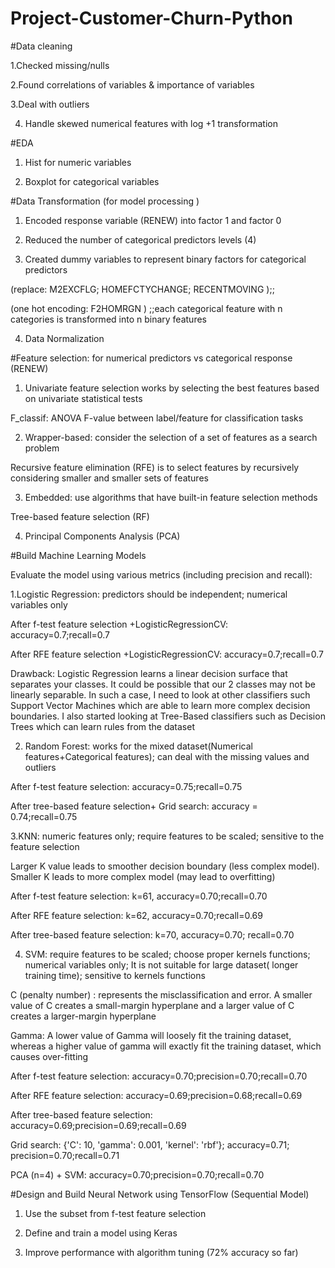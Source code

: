 # Project-Customer-Churn-Python

#Data cleaning 

1.Checked missing/nulls

2.Found correlations of variables & importance of variables

3.Deal with outliers

4. Handle skewed numerical features with log +1 transformation 

#EDA

1.	Hist for numeric variables

2.	Boxplot for categorical variables

#Data Transformation (for model processing )

1) Encoded response variable (RENEW) into factor 1 and factor 0

2) Reduced the number of categorical predictors levels (4)

3) Created dummy variables to represent binary factors for categorical predictors

(replace: M2EXCFLG; HOMEFCTYCHANGE; RECENTMOVING );;

(one hot encoding:  F2HOMRGN ) ;;each categorical feature with n categories is transformed into n binary features

4) Data Normalization

#Feature selection: for numerical predictors vs categorical response (RENEW)

1. Univariate feature selection works by selecting the best features based on univariate statistical tests 

F_classif: ANOVA F-value between label/feature for classification tasks

2. Wrapper-based: consider the selection of a set of features as a search problem

Recursive feature elimination (RFE) is to select features by recursively considering smaller and smaller sets of features

3. Embedded: use algorithms that have built-in feature selection methods

Tree-based feature selection (RF)

4. Principal Components Analysis (PCA)

#Build Machine Learning Models

Evaluate the model using various metrics (including precision and recall):

1.Logistic Regression: predictors should be independent; numerical variables only

After f-test feature selection +LogisticRegressionCV: accuracy=0.7;recall=0.7

After RFE feature selection +LogisticRegressionCV: accuracy=0.7;recall=0.7
      
Drawback: Logistic Regression learns a linear decision surface that separates your classes. It could be possible that our 2 classes may not be linearly separable. In such a case, I need to look at other classifiers such Support Vector Machines which are able to learn more complex decision boundaries. I also started looking at Tree-Based classifiers such as Decision Trees which can learn rules from the dataset

2. Random Forest: works for the mixed dataset(Numerical features+Categorical features); can deal with the missing values and outliers

After f-test feature selection: accuracy=0.75;recall=0.75

After tree-based feature selection+ Grid search: accuracy = 0.74;recall=0.75

3.KNN: numeric features only; require features to be scaled; sensitive to the feature selection

Larger K value leads to smoother decision boundary (less complex model). Smaller K leads to more complex model (may lead to overfitting)

After f-test feature selection: k=61, accuracy=0.70;recall=0.70

After RFE feature selection: k=62, accuracy=0.70;recall=0.69

After tree-based feature selection: k=70, accuracy=0.70; recall=0.70

4. SVM: require features to be scaled;  choose proper kernels functions; numerical variables only; It is not suitable for large dataset( longer training time); sensitive to kernels functions 

C (penalty number) : represents the misclassification and error. A smaller value of C creates a small-margin hyperplane and a larger value of C creates a larger-margin hyperplane

Gamma: A lower value of Gamma will loosely fit the training dataset, whereas a higher value of gamma will exactly fit the training dataset, which causes over-fitting

After f-test feature selection: accuracy=0.70;precision=0.70;recall=0.70

After RFE feature selection: accuracy=0.69;precision=0.68;recall=0.69

After tree-based feature selection: accuracy=0.69;precision=0.69;recall=0.69

Grid search: {'C': 10, 'gamma': 0.001, 'kernel': 'rbf'}; accuracy=0.71; precision=0.70;recall=0.71

PCA (n=4) + SVM: accuracy=0.70;precision=0.70;recall=0.70

#Design and Build Neural Network using TensorFlow (Sequential Model)

1. Use the subset from f-test feature selection

2. Define and train a model using Keras

3. Improve performance with algorithm tuning (72% accuracy so far)


